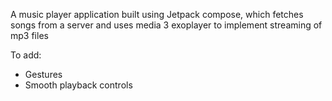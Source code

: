 A music player application built using Jetpack compose, which fetches songs from a server and uses media 3 exoplayer to implement streaming of mp3 files

To add:
 - Gestures
 - Smooth playback controls

